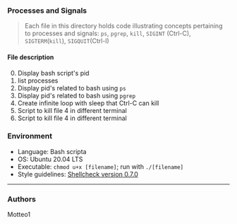 ### Processes and Signals
> Each file in this directory holds code illustrating concepts pertaining to processes and signals: `ps`, `pgrep`, `kill`, `SIGINT` (Ctrl-C), `SIGTERM`(`kill`), `SIGQUIT`(Ctrl-l)

#### File description

0. Display bash script's pid
1. list processes
2. Display pid's related to bash using `ps`
3. Display pid's related to bash using `pgrep`
4. Create infinite loop with sleep that Ctrl-C can kill
5. Script to kill file 4 in different terminal
6. Script to kill file 4 in different terminal


### Environment
* Language: Bash scripta
* OS: Ubuntu 20.04 LTS
* Executable: `chmod u+x [filename]`; run with `./[filename]`
* Style guidelines: [Shellcheck version 0.7.0](https://github.com/koalaman/shellcheck)

***
### Authors
Motteo1
